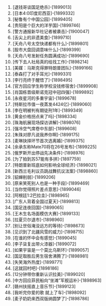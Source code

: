 
1. [退钱哥谈国足绝杀]-[1899013]
1. [日本4:0印度尼西亚]-[1899332]
1. [秘鲁有个中国公园]-[1899405]
1. [贵阳是个巨大的洋芋国]-[1899746]
1. [警方通报新华社记者被袭击]-[1900047]
1. [舌尖上的非遗美食]-[1899710]
1. [天舟八号太空快递都有什么]-[1899801]
1. [股市大盘回调意味什么]-[1899399]
1. [天舟八号发射任务圆满成功]-[1899690]
1. [传下去人社局真的给找工作]-[1898214]
1. [美媒：马斯克得罪特朗普团队]-[1899166]
1. [泰森打了对手耳光]-[1899331]
1. [李行亮终于醒悟了]-[1898495]
1. [官方回应学生称学校没钱修宿舍]-[1899908]
1. [肖国栋晋级斯诺克冠中冠四强]-[1899892]
1. [永夜星河的多重宇宙]-[1899678]
1. [特斯拉市值一夜蒸发4424亿]-[1899060]
1. [李在明被判有期徒刑1年]-[1899349]
1. [黄金价格拐点来了吗]-[1898334]
1. [珠海航展现场探访讲解]-[1898076]
1. [强冷空气席卷中东部]-[1899608]
1. [朱珠对廖凡说我养你啊]-[1899175]
1. [麦琳抉择环节首次选离婚]-[1899375]
1. [余承东称Mate70将在26号发布]-[1899225]
1. [俄罗斯开出停战先决条件]-[1898976]
1. [为了拍到苏57能有多拼]-[1897759]
1. [特朗普新班底如何影响全球经济]-[1898021]
1. [新西兰毛利议员跳战舞抗议法案]-[1898860]
1. [貂蝉削弱]-[1899206]
1. [原来笑死别人也是一种手段]-[1899469]
1. [当你觉得照片差点意思]-[1899046]
1. [阿根廷1:2巴拉圭]-[1898965]
1. [广东人背着全国过夏天]-[1899813]
1. [国足连夜回国]-[1899065]
1. [王木生名场面模仿大赛]-[1899133]
1. [拉夏贝尔退市]-[1898960]
1. [别让世俗淹没远方的等待]-[1898673]
1. [见识到了北疆风雪的威力]-[1898715]
1. [在谁的怀中会有感觉]-[1899045]
1. [李子柒复出带火漆器]-[1899072]
1. [如果宇宙是一个莫比乌斯环]-[1899057]
1. [国足取胜后男生宿舍沸腾了]-[1898981]
1. [失笑海外热度]-[1899771]
1. [这就回村吧]-[1898186]
1. [12分钟带你重新认识拉美]-[1899020]
1. [中方回应菲民船向“坐滩”军舰运补]-[1898963]
1. [赣州扶摇直上音乐节]-[1899123]
1. [我听完你爱的歌 就上了车]-[1898092]
1. [麦子奶奶来西双版纳圆梦了]-[1898786]